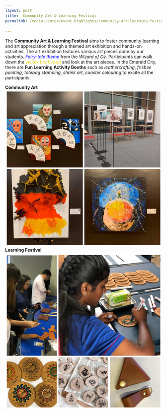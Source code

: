 ```yaml
---
layout: post
title:  Community Art & Learning Festival  
permalink: /media-center/event-highlights/community-art-learning-festival

---
```

The **Community Art & Learning Festival** aims to foster community learning and art appreciation through a themed art exhibition and hands-on activities. The art exhibition features various art pieces done by our students. <span style="color:blue"><em> *Fairy-tale theme* </em></span> from the *Wizard of Oz*. Participants can walk down the <span style="color:#EBD30C"><em>yellow brick road </em></span> and look at the art pieces. 
In the Emerald City, there are **Fun Learning Activity Booths** such as *leathercrafting*, *frisbee painting*, *totebag stamping*, *shrink art*, *coaster colouring* to excite all the participants.

**Community Art**
![](/images/inCollage_20191103_135827741.jpg) 
**Learning Festival**
![](/images/learning_festival_1.jpg)
